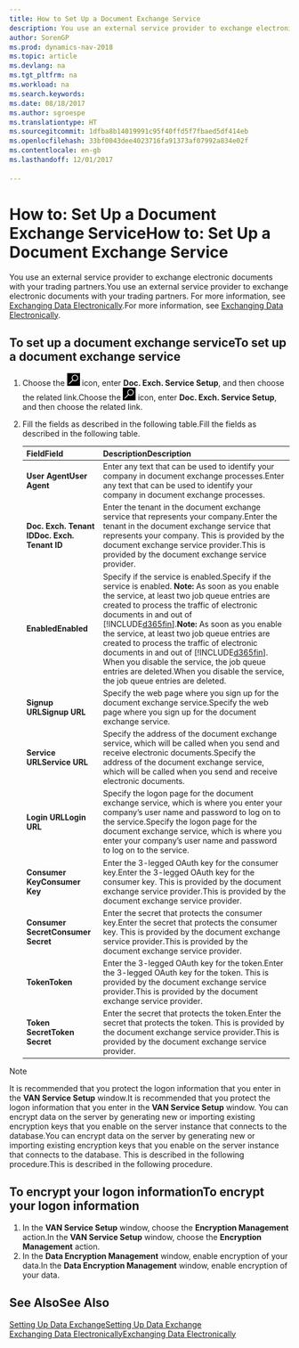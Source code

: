 ```yaml
---
title: How to Set Up a Document Exchange Service
description: You use an external service provider to exchange electronic documents with your trading partners.
author: SorenGP
ms.prod: dynamics-nav-2018
ms.topic: article
ms.devlang: na
ms.tgt_pltfrm: na
ms.workload: na
ms.search.keywords: 
ms.date: 08/18/2017
ms.author: sgroespe
ms.translationtype: HT
ms.sourcegitcommit: 1dfba8b14019991c95f40ffd5f7fbaed5df414eb
ms.openlocfilehash: 33bf0043dee4023716fa91373af07992a834e02f
ms.contentlocale: en-gb
ms.lasthandoff: 12/01/2017

---
```

# <a name="how-to-set-up-a-document-exchange-service"></a><span data-ttu-id="0bdac-103">How to: Set Up a Document Exchange Service</span><span class="sxs-lookup"><span data-stu-id="0bdac-103">How to: Set Up a Document Exchange Service</span></span>
<span data-ttu-id="0bdac-104">You use an external service provider to exchange electronic documents with your trading partners.</span><span class="sxs-lookup"><span data-stu-id="0bdac-104">You use an external service provider to exchange electronic documents with your trading partners.</span></span> <span data-ttu-id="0bdac-105">For more information, see [Exchanging Data Electronically](across-data-exchange.md).</span><span class="sxs-lookup"><span data-stu-id="0bdac-105">For more information, see [Exchanging Data Electronically](across-data-exchange.md).</span></span>  

## <a name="to-set-up-a-document-exchange-service"></a><span data-ttu-id="0bdac-106">To set up a document exchange service</span><span class="sxs-lookup"><span data-stu-id="0bdac-106">To set up a document exchange service</span></span>  
1. <span data-ttu-id="0bdac-107">Choose the ![Search for Page or Report](media/ui-search/search_small.png "Search for Page or Report icon") icon, enter **Doc. Exch. Service Setup**, and then choose the related link.</span><span class="sxs-lookup"><span data-stu-id="0bdac-107">Choose the ![Search for Page or Report](media/ui-search/search_small.png "Search for Page or Report icon") icon, enter **Doc. Exch. Service Setup**, and then choose the related link.</span></span>  
2. <span data-ttu-id="0bdac-108">Fill the fields as described in the following table.</span><span class="sxs-lookup"><span data-stu-id="0bdac-108">Fill the fields as described in the following table.</span></span>  

    |<span data-ttu-id="0bdac-109">Field</span><span class="sxs-lookup"><span data-stu-id="0bdac-109">Field</span></span>|<span data-ttu-id="0bdac-110">Description</span><span class="sxs-lookup"><span data-stu-id="0bdac-110">Description</span></span>|  
    |---------------------------------|---------------------------------------|  
    |<span data-ttu-id="0bdac-111">**User Agent**</span><span class="sxs-lookup"><span data-stu-id="0bdac-111">**User Agent**</span></span>|<span data-ttu-id="0bdac-112">Enter any text that can be used to identify your company in document exchange processes.</span><span class="sxs-lookup"><span data-stu-id="0bdac-112">Enter any text that can be used to identify your company in document exchange processes.</span></span>|  
    |<span data-ttu-id="0bdac-113">**Doc. Exch. Tenant ID**</span><span class="sxs-lookup"><span data-stu-id="0bdac-113">**Doc. Exch. Tenant ID**</span></span>|<span data-ttu-id="0bdac-114">Enter the tenant in the document exchange service that represents your company.</span><span class="sxs-lookup"><span data-stu-id="0bdac-114">Enter the tenant in the document exchange service that represents your company.</span></span> <span data-ttu-id="0bdac-115">This is provided by the document exchange service provider.</span><span class="sxs-lookup"><span data-stu-id="0bdac-115">This is provided by the document exchange service provider.</span></span>|  
    |<span data-ttu-id="0bdac-116">**Enabled**</span><span class="sxs-lookup"><span data-stu-id="0bdac-116">**Enabled**</span></span>|<span data-ttu-id="0bdac-117">Specify if the service is enabled.</span><span class="sxs-lookup"><span data-stu-id="0bdac-117">Specify if the service is enabled.</span></span> <span data-ttu-id="0bdac-118">**Note:**  As soon as you enable the service, at least two job queue entries are created to process the traffic of electronic documents in and out of [!INCLUDE[d365fin](includes/d365fin_md.md)].</span><span class="sxs-lookup"><span data-stu-id="0bdac-118">**Note:**  As soon as you enable the service, at least two job queue entries are created to process the traffic of electronic documents in and out of [!INCLUDE[d365fin](includes/d365fin_md.md)].</span></span> <span data-ttu-id="0bdac-119">When you disable the service, the job queue entries are deleted.</span><span class="sxs-lookup"><span data-stu-id="0bdac-119">When you disable the service, the job queue entries are deleted.</span></span>|  
    |<span data-ttu-id="0bdac-120">**Signup URL**</span><span class="sxs-lookup"><span data-stu-id="0bdac-120">**Signup URL**</span></span>|<span data-ttu-id="0bdac-121">Specify the web page where you sign up for the document exchange service.</span><span class="sxs-lookup"><span data-stu-id="0bdac-121">Specify the web page where you sign up for the document exchange service.</span></span>|  
    |<span data-ttu-id="0bdac-122">**Service URL**</span><span class="sxs-lookup"><span data-stu-id="0bdac-122">**Service URL**</span></span>|<span data-ttu-id="0bdac-123">Specify the address of the document exchange service, which will be called when you send and receive electronic documents.</span><span class="sxs-lookup"><span data-stu-id="0bdac-123">Specify the address of the document exchange service, which will be called when you send and receive electronic documents.</span></span>|  
    |<span data-ttu-id="0bdac-124">**Login URL**</span><span class="sxs-lookup"><span data-stu-id="0bdac-124">**Login URL**</span></span>|<span data-ttu-id="0bdac-125">Specify the logon page for the document exchange service, which is where you enter your company’s user name and password to log on to the service.</span><span class="sxs-lookup"><span data-stu-id="0bdac-125">Specify the logon page for the document exchange service, which is where you enter your company’s user name and password to log on to the service.</span></span>|  
    |<span data-ttu-id="0bdac-126">**Consumer Key**</span><span class="sxs-lookup"><span data-stu-id="0bdac-126">**Consumer Key**</span></span>|<span data-ttu-id="0bdac-127">Enter the 3-legged OAuth key for the consumer key.</span><span class="sxs-lookup"><span data-stu-id="0bdac-127">Enter the 3-legged OAuth key for the consumer key.</span></span> <span data-ttu-id="0bdac-128">This is provided by the document exchange service provider.</span><span class="sxs-lookup"><span data-stu-id="0bdac-128">This is provided by the document exchange service provider.</span></span>|  
    |<span data-ttu-id="0bdac-129">**Consumer Secret**</span><span class="sxs-lookup"><span data-stu-id="0bdac-129">**Consumer Secret**</span></span>|<span data-ttu-id="0bdac-130">Enter the secret that protects the consumer key.</span><span class="sxs-lookup"><span data-stu-id="0bdac-130">Enter the secret that protects the consumer key.</span></span> <span data-ttu-id="0bdac-131">This is provided by the document exchange service provider.</span><span class="sxs-lookup"><span data-stu-id="0bdac-131">This is provided by the document exchange service provider.</span></span>|  
    |<span data-ttu-id="0bdac-132">**Token**</span><span class="sxs-lookup"><span data-stu-id="0bdac-132">**Token**</span></span>|<span data-ttu-id="0bdac-133">Enter the 3-legged OAuth key for the token.</span><span class="sxs-lookup"><span data-stu-id="0bdac-133">Enter the 3-legged OAuth key for the token.</span></span> <span data-ttu-id="0bdac-134">This is provided by the document exchange service provider.</span><span class="sxs-lookup"><span data-stu-id="0bdac-134">This is provided by the document exchange service provider.</span></span>|  
    |<span data-ttu-id="0bdac-135">**Token Secret**</span><span class="sxs-lookup"><span data-stu-id="0bdac-135">**Token Secret**</span></span>|<span data-ttu-id="0bdac-136">Enter the secret that protects the token.</span><span class="sxs-lookup"><span data-stu-id="0bdac-136">Enter the secret that protects the token.</span></span> <span data-ttu-id="0bdac-137">This is provided by the document exchange service provider.</span><span class="sxs-lookup"><span data-stu-id="0bdac-137">This is provided by the document exchange service provider.</span></span>|  

> [!NOTE]  
>  <span data-ttu-id="0bdac-138">It is recommended that you protect the logon information that you enter in the **VAN Service Setup** window.</span><span class="sxs-lookup"><span data-stu-id="0bdac-138">It is recommended that you protect the logon information that you enter in the **VAN Service Setup** window.</span></span> <span data-ttu-id="0bdac-139">You can encrypt data on the server by generating new or importing existing encryption keys that you enable on the server instance that connects to the database.</span><span class="sxs-lookup"><span data-stu-id="0bdac-139">You can encrypt data on the server by generating new or importing existing encryption keys that you enable on the server instance that connects to the database.</span></span> <span data-ttu-id="0bdac-140">This is described in the following procedure.</span><span class="sxs-lookup"><span data-stu-id="0bdac-140">This is described in the following procedure.</span></span>  

## <a name="to-encrypt-your-logon-information"></a><span data-ttu-id="0bdac-141">To encrypt your logon information</span><span class="sxs-lookup"><span data-stu-id="0bdac-141">To encrypt your logon information</span></span>  
1. <span data-ttu-id="0bdac-142">In the **VAN Service Setup** window, choose the **Encryption Management** action.</span><span class="sxs-lookup"><span data-stu-id="0bdac-142">In the **VAN Service Setup** window, choose the **Encryption Management** action.</span></span>  
2. <span data-ttu-id="0bdac-143">In the **Data Encryption Management** window, enable encryption of your data.</span><span class="sxs-lookup"><span data-stu-id="0bdac-143">In the **Data Encryption Management** window, enable encryption of your data.</span></span> <!--For more information, see [Manage Data Encryption](../manage-data-encryption.md).-->  

## <a name="see-also"></a><span data-ttu-id="0bdac-144">See Also</span><span class="sxs-lookup"><span data-stu-id="0bdac-144">See Also</span></span>  
[<span data-ttu-id="0bdac-145">Setting Up Data Exchange</span><span class="sxs-lookup"><span data-stu-id="0bdac-145">Setting Up Data Exchange</span></span>](across-set-up-data-exchange.md)  
[<span data-ttu-id="0bdac-146">Exchanging Data Electronically</span><span class="sxs-lookup"><span data-stu-id="0bdac-146">Exchanging Data Electronically</span></span>](across-data-exchange.md)

